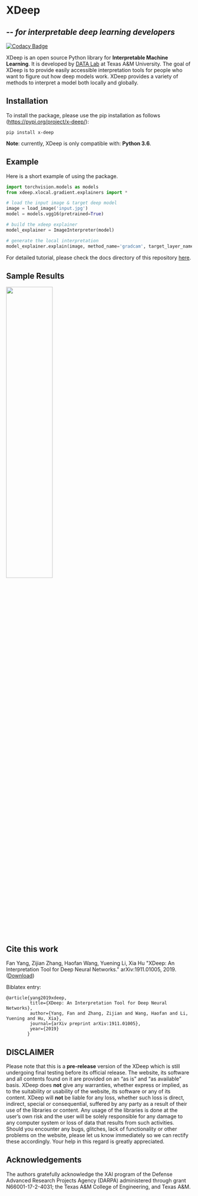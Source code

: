 # XDeep 
## -- *for interpretable deep learning developers*

[![Codacy Badge](https://api.codacy.com/project/badge/Grade/2c0aff755250450c90ba167987aaebe5)](https://www.codacy.com/manual/nacoyang/xdeep?utm_source=github.com&amp;utm_medium=referral&amp;utm_content=datamllab/xdeep&amp;utm_campaign=Badge_Grade)

XDeep is an open source Python library for **Interpretable Machine Learning**. It is developed by [DATA Lab](http://faculty.cs.tamu.edu/xiahu/index.html) at Texas A&M University. The goal of XDeep is to provide easily accessible interpretation tools for people who want to figure out how deep models work. XDeep provides a variety of methods to interpret a model both locally and globally.

## Installation

To install the package, please use the pip installation as follows (https://pypi.org/project/x-deep/): 

    pip install x-deep

**Note**: currently, XDeep is only compatible with: **Python 3.6**.

## Example

Here is a short example of using the package.

```python
import torchvision.models as models
from xdeep.xlocal.gradient.explainers import *

# load the input image & target deep model
image = load_image('input.jpg')
model = models.vgg16(pretrained=True)

# build the xdeep explainer
model_explainer = ImageInterpreter(model)

# generate the local interpretation
model_explainer.explain(image, method_name='gradcam', target_layer_name='features_29', viz=True) 
```

For detailed tutorial, please check the docs directory of this repository [here](https://github.com/datamllab/xdeep/tree/master/docs).

## Sample Results

<img src="https://github.com/datamllab/xdeep/tree/master/result_img/ensemble_fig.png" width="50%" height="45%">

## Cite this work

Fan Yang, Zijian Zhang, Haofan Wang, Yuening Li, Xia Hu "XDeep: An Interpretation Tool for Deep Neural Networks." arXiv:1911.01005, 2019. ([Download](https://arxiv.org/abs/1911.01005))

Biblatex entry:

    @article{yang2019xdeep,
             title={XDeep: An Interpretation Tool for Deep Neural Networks},
             author={Yang, Fan and Zhang, Zijian and Wang, Haofan and Li, Yuening and Hu, Xia},
             journal={arXiv preprint arXiv:1911.01005},
             year={2019}
            }

## DISCLAIMER

Please note that this is a **pre-release** version of the XDeep which is still undergoing final testing before its official release. The website, its software and all contents found on it are provided on an
“as is” and “as available” basis. XDeep does **not** give any warranties, whether express or implied, as to the suitability or usability of the website, its software or any of its content. XDeep will **not** be liable for any loss, whether such loss is direct, indirect, special or consequential, suffered by any party as a result of their use of the libraries or content. Any usage of the libraries is done at the user’s own risk and the user will be solely responsible for any damage to any computer system or loss of data that results from such activities. Should you encounter any bugs, glitches, lack of functionality or
other problems on the website, please let us know immediately so we
can rectify these accordingly. Your help in this regard is greatly appreciated. 

## Acknowledgements

The authors gratefully acknowledge the XAI program of the Defense Advanced Research Projects Agency (DARPA) administered through grant N66001-17-2-4031; the Texas A&M College of Engineering, and Texas A&M. 
